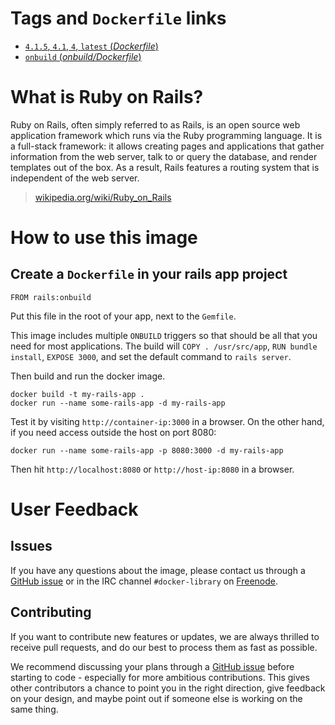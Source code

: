# Tags and `Dockerfile` links

- [`4.1.5`, `4.1`, `4`, `latest` (*Dockerfile*)](https://github.com/docker-library/rails/blob/2f86b2e73f46be25d780575f0b6e9ad03b60880e/Dockerfile)
- [`onbuild` (*onbuild/Dockerfile*)](https://github.com/docker-library/rails/blob/7bb6ade7f97129cc58967d7d0ae17f4b62ae52eb/onbuild/Dockerfile)

# What is Ruby on Rails?

Ruby on Rails, often simply referred to as Rails, is an open source web application framework which runs via the Ruby programming language. It is a full-stack framework: it allows creating pages and applications that gather information from the web server, talk to or query the database, and render templates out of the box. As a result, Rails features a routing system that is independent of the web server.

> [wikipedia.org/wiki/Ruby_on_Rails](https://en.wikipedia.org/wiki/Ruby_on_Rails)

# How to use this image

## Create a `Dockerfile` in your rails app project
    FROM rails:onbuild

Put this file in the root of your app, next to the `Gemfile`.

This image includes multiple `ONBUILD` triggers so that should be all that you need for most applications. The build will `COPY . /usr/src/app`, `RUN bundle install`, `EXPOSE 3000`, and set the default command to `rails server`.

Then build and run the docker image.

    docker build -t my-rails-app .
    docker run --name some-rails-app -d my-rails-app

Test it by visiting `http://container-ip:3000` in a browser. On the other hand, if you need access outside the host on port 8080:

    docker run --name some-rails-app -p 8080:3000 -d my-rails-app

Then hit `http://localhost:8080` or `http://host-ip:8080` in a browser.

# User Feedback

## Issues

If you have any questions about the image, please contact us through a [GitHub issue](https://github.com/docker-library/rails/issues) or in the IRC channel `#docker-library` on [Freenode](https://freenode.net).

## Contributing

If you want to contribute new features or updates, we are always thrilled to receive pull requests, and do our best to process them as fast as possible.

We recommend discussing your plans through a [GitHub issue](https://github.com/docker-library/rails/issues) before starting to code - especially for more ambitious contributions. This gives other contributors a chance to point you in the right direction, give feedback on your design, and maybe point out if someone else is working on the same thing.
